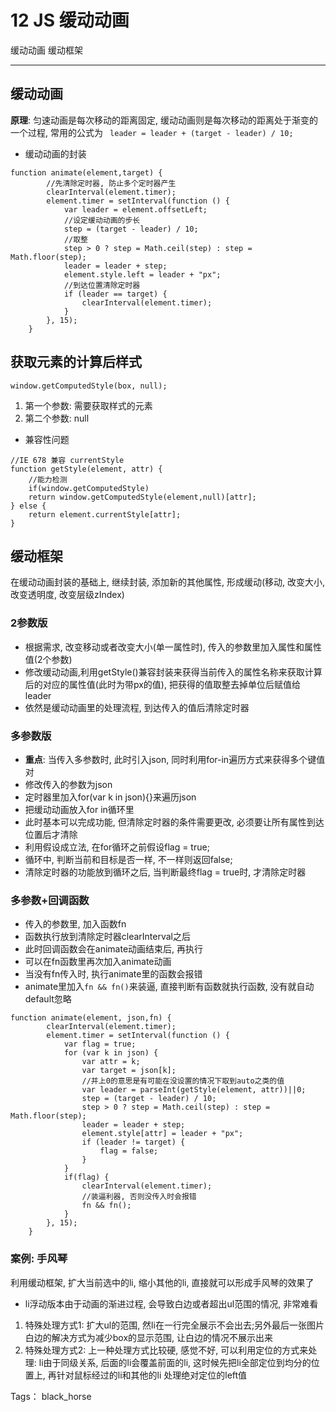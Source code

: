 # 12 JS 缓动动画

缓动动画 缓动框架

---


## 缓动动画
**原理**: 匀速动画是每次移动的距离固定, 缓动动画则是每次移动的距离处于渐变的一个过程, 常用的公式为
` leader = leader + (target - leader) / 10;`

- 缓动动画的封装
```
function animate(element,target) {
        //先清除定时器, 防止多个定时器产生
        clearInterval(element.timer);
        element.timer = setInterval(function () {
            var leader = element.offsetLeft;
            //设定缓动动画的步长
            step = (target - leader) / 10;
            //取整
            step > 0 ? step = Math.ceil(step) : step = Math.floor(step);
            leader = leader + step;
            element.style.left = leader + "px";
            //到达位置清除定时器
            if (leader == target) {
                clearInterval(element.timer);
            }
        }, 15);
    }
```

## 获取元素的计算后样式

`window.getComputedStyle(box, null);`
1. 第一个参数: 需要获取样式的元素
2. 第二个参数: null

- 兼容性问题
```
//IE 678 兼容 currentStyle
function getStyle(element, attr) {
    //能力检测
    if(window.getComputedStyle)
    return window.getComputedStyle(element,null)[attr];
} else {
    return element.currentStyle[attr];
}
```

## 缓动框架

在缓动动画封装的基础上, 继续封装, 添加新的其他属性, 形成缓动(移动, 改变大小, 改变透明度, 改变层级zIndex)

### 2参数版
- 根据需求, 改变移动或者改变大小(单一属性时), 传入的参数里加入属性和属性值(2个参数)
- 修改缓动动画,利用getStyle()兼容封装来获得当前传入的属性名称来获取计算后的对应的属性值(此时为带px的值), 把获得的值取整去掉单位后赋值给leader
- 依然是缓动动画里的处理流程, 到达传入的值后清除定时器

### 多参数版
- **重点**: 当传入多参数时, 此时引入json, 同时利用for-in遍历方式来获得多个键值对
- 修改传入的参数为json
- 定时器里加入for(var k in json){}来遍历json
- 把缓动动画放入for in循环里
- 此时基本可以完成功能, 但清除定时器的条件需要更改, 必须要让所有属性到达位置后才清除
- 利用假设成立法, 在for循环之前假设flag = true;
- 循环中, 判断当前和目标是否一样, 不一样则返回false;
- 清除定时器的功能放到循环之后, 当判断最终flag = true时, 才清除定时器

### 多参数+回调函数
- 传入的参数里, 加入函数fn
- 函数执行放到清除定时器clearInterval之后
- 此时回调函数会在animate动画结束后, 再执行
- 可以在fn函数里再次加入animate动画
- 当没有fn传入时, 执行animate里的函数会报错
- animate里加入`fn && fn()`来装逼, 直接判断有函数就执行函数, 没有就自动default忽略

```
function animate(element, json,fn) {
        clearInterval(element.timer);
        element.timer = setInterval(function () {
            var flag = true;
            for (var k in json) {
                var attr = k;
                var target = json[k];
                //并上0的意思是有可能在没设置的情况下取到auto之类的值
                var leader = parseInt(getStyle(element, attr))||0;
                step = (target - leader) / 10;
                step > 0 ? step = Math.ceil(step) : step = Math.floor(step);
                leader = leader + step;
                element.style[attr] = leader + "px";
                if (leader != target) {
                    flag = false;
                }
            }
            if(flag) {
                clearInterval(element.timer);
                //装逼利器, 否则没传入时会报错
                fn && fn();
            }
        }, 15);
    }
```

### 案例: 手风琴
利用缓动框架, 扩大当前选中的li, 缩小其他的li, 直接就可以形成手风琴的效果了

- li浮动版本由于动画的渐进过程, 会导致白边或者超出ul范围的情况, 非常难看
1. 特殊处理方式1: 扩大ul的范围, 然li在一行完全展示不会出去;另外最后一张图片白边的解决方式为减少box的显示范围, 让白边的情况不展示出来
2. 特殊处理方式2: 上一种处理方式比较硬, 感觉不好, 可以利用定位的方式来处理: li由于同级关系, 后面的li会覆盖前面的li, 这时候先把li全部定位到均分的位置上, 再针对鼠标经过的li和其他的li 处理绝对定位的left值


Tags： black_horse
